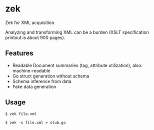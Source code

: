 zek
===

Zek for XML acquisition.

Analyzing and transforming XML can be a burden (XSLT specification printout is about 900 pages).

Features
--------

* Readable Document summaries (tag, attribute utilization), also: machine-readable
* Go struct generation without schema
* Schema inference from data
* Fake data generation

Usage
-----

```shell
$ zek file.xml
```

```
$ zek -s file.xml > stub.go
```

